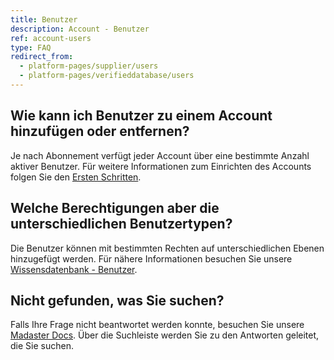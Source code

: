 ```yaml
---
title: Benutzer
description: Account - Benutzer
ref: account-users
type: FAQ
redirect_from:
  - platform-pages/supplier/users
  - platform-pages/verifieddatabase/users
---
```


## Wie kann ich Benutzer zu einem Account hinzufügen oder entfernen?
Je nach Abonnement verfügt jeder Account über eine bestimmte Anzahl aktiver Benutzer. 
Für weitere Informationen zum Einrichten des Accounts folgen Sie den <a href="https://docs-t.madaster.com/de/de/get-started/set-up-your-account#benutzer-einladen-und-organisieren" target="_blank">Ersten Schritten</a>.

## Welche Berechtigungen aber die unterschiedlichen Benutzertypen?
Die Benutzer können mit bestimmten Rechten auf unterschiedlichen Ebenen hinzugefügt werden. Für nähere Informationen besuchen Sie unsere <a href="https://docs-t.madaster.com/de/de/knowledge-base/users.html#benutzer-auf-accountebene-hinzuf%C3%BCgen" target="_blank">Wissensdatenbank - Benutzer</a>.

## Nicht gefunden, was Sie suchen?
Falls Ihre Frage nicht beantwortet werden konnte, besuchen Sie unsere <a href="https://docs-t.madaster.com/de/de/" target="_blank">Madaster Docs</a>. Über die Suchleiste werden Sie zu den Antworten geleitet, die Sie suchen.  